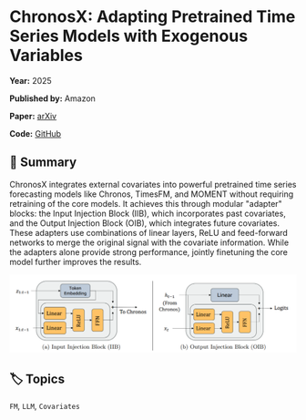 # ChronosX: Adapting Pretrained Time Series Models with Exogenous Variables

**Year:** 2025

**Published by:** Amazon

**Paper:** [arXiv](https://arxiv.org/pdf/2503.12107)

**Code:** [GitHub](https://github.com/amazon-science/chronos-forecasting/tree/chronosx)

## 🧠 Summary
ChronosX integrates external covariates into powerful pretrained time series forecasting models like Chronos, TimesFM, and MOMENT without requiring retraining of the core models. It achieves this through modular "adapter" blocks: the Input Injection Block (IIB), which incorporates past covariates, and the Output Injection Block (OIB), which integrates future covariates. These adapters use combinations of linear layers, ReLU and feed-forward networks to merge the original signal with the covariate information. While the adapters alone provide strong performance, jointly finetuning the core model further improves the results.

![Figure](../figures/chronosx-adapting-pretrained-time-series-models-with-exogenous-variables.png)

## 🏷️ Topics
`FM`, `LLM`, `Covariates`
